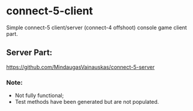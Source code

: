 # connect-5-client
Simple connect-5 client/server (connect-4 offshoot) console game client part.

## Server Part:
https://github.com/MindaugasVainauskas/connect-5-server


### Note:
- Not fully functional;
- Test methods have been generated but are not populated.
